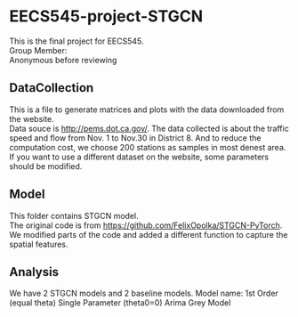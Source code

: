 # EECS545-project-STGCN
This is the final project for EECS545.  
Group Member:  
Anonymous before reviewing

## DataCollection
This is a file to generate matrices and plots with the data downloaded from the website.  
Data souce is http://pems.dot.ca.gov/.
The data collected is about the traffic speed and flow from Nov. 1 to Nov.30 in District 8. And to reduce the computation cost, we choose 200 stations as samples in most denest area.  
If you want to use a different dataset on the website, some parameters should be modified.

## Model
This folder contains STGCN model.  
The original code is from https://github.com/FelixOpolka/STGCN-PyTorch.  
We modified parts of the code and added a different function to capture the spatial features.

## Analysis
We have 2 STGCN models and 2 baseline models. 
Model name: 
1st Order (equal theta) 
Single Parameter (theta0=0)
Arima
Grey Model
